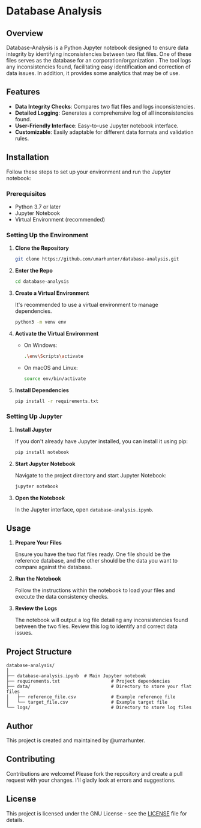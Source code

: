 
# Database Analysis

## Overview

Database-Analysis is a Python Jupyter notebook designed to ensure data integrity by identifying inconsistencies between two flat files. One of these files serves as the database for an corporation/organization . The tool logs any inconsistencies found, facilitating easy identification and correction of data issues. In addition, it provides some analytics that may be of use.

## Features

- **Data Integrity Checks**: Compares two flat files and logs inconsistencies.
- **Detailed Logging**: Generates a comprehensive log of all inconsistencies found.
- **User-Friendly Interface**: Easy-to-use Jupyter notebook interface.
- **Customizable**: Easily adaptable for different data formats and validation rules.

## Installation

Follow these steps to set up your environment and run the Jupyter notebook:

### Prerequisites

- Python 3.7 or later
- Jupyter Notebook
- Virtual Environment (recommended)

### Setting Up the Environment

1. **Clone the Repository**

    ```bash
    git clone https://github.com/umarhunter/database-analysis.git
    ```

2. **Enter the Repo**
   ```bash
   cd database-analysis
   ```
   
3. **Create a Virtual Environment**

    It's recommended to use a virtual environment to manage dependencies. 

    ```bash
    python3 -m venv env
    ```

4. **Activate the Virtual Environment**

    - On Windows:

        ```bash
        .\env\Scripts\activate
        ```

    - On macOS and Linux:

        ```bash
        source env/bin/activate
        ```

5. **Install Dependencies**

    ```bash
    pip install -r requirements.txt
    ```

### Setting Up Jupyter

1. **Install Jupyter**

    If you don't already have Jupyter installed, you can install it using pip:

    ```bash
    pip install notebook
    ```

2. **Start Jupyter Notebook**

    Navigate to the project directory and start Jupyter Notebook:

    ```bash
    jupyter notebook
    ```

3. **Open the Notebook**

    In the Jupyter interface, open `database-analysis.ipynb`.

## Usage

1. **Prepare Your Files**

    Ensure you have the two flat files ready. One file should be the reference database, and the other should be the data you want to compare against the database.

2. **Run the Notebook**

    Follow the instructions within the notebook to load your files and execute the data consistency checks.

3. **Review the Logs**

    The notebook will output a log file detailing any inconsistencies found between the two files. Review this log to identify and correct data issues.

## Project Structure

```
database-analysis/
│
├── database-analysis.ipynb  # Main Jupyter notebook
├── requirements.txt                   # Project dependencies
├── data/                              # Directory to store your flat files
│   ├── reference_file.csv             # Example reference file
│   └── target_file.csv                # Example target file
└── logs/                              # Directory to store log files
```

## Author

This project is created and maintained by @umarhunter.

## Contributing

Contributions are welcome! Please fork the repository and create a pull request with your changes. I'll gladly look at errors and suggestions.

## License

This project is licensed under the GNU License - see the [LICENSE](LICENSE) file for details.
